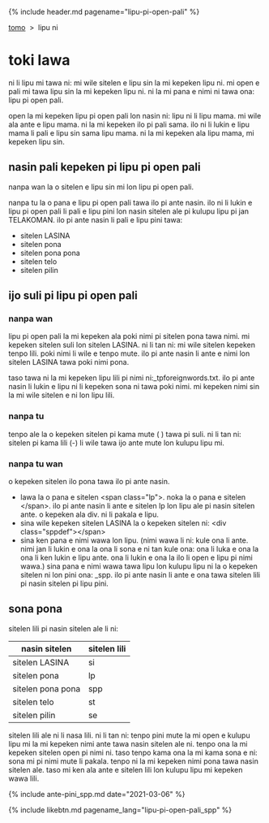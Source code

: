 {% include header.md pagename="lipu-pi-open-pali" %}

<span class="spp">

[tomo](https://joelthomastr.github.io/tokipona/README_spp)&nbsp;&nbsp;>&nbsp;&nbsp;lipu ni

# toki lawa

ni li lipu mi tawa ni: mi wile sitelen e lipu sin la mi kepeken lipu ni. mi open e pali mi tawa lipu sin la mi kepeken lipu ni. ni la mi pana e nimi ni tawa ona: lipu pi open pali.

open la mi kepeken lipu pi open pali lon nasin ni: lipu ni li lipu mama. mi wile ala ante e lipu mama. ni la mi kepeken ilo pi pali sama. ilo ni li lukin e lipu mama li pali e lipu sin sama lipu mama. ni la mi kepeken ala lipu mama, mi kepeken lipu sin.

## nasin pali kepeken pi lipu pi open pali

nanpa wan la o sitelen e lipu sin mi lon lipu pi open pali.

nanpa tu la o pana e lipu pi open pali tawa ilo pi ante nasin. ilo ni li lukin e lipu pi open pali li pali e lipu pini lon nasin sitelen ale pi kulupu lipu pi jan TELAKOMAN. ilo pi ante nasin li pali e lipu pini tawa:
- sitelen LASINA
- sitelen pona
- sitelen pona pona
- sitelen telo
- sitelen pilin

## ijo suli pi lipu pi open pali

### nanpa wan

lipu pi open pali la mi kepeken ala poki nimi pi sitelen pona tawa nimi. mi kepeken sitelen suli lon sitelen LASINA. ni li tan ni: mi wile sitelen kepeken tenpo lili. poki nimi li wile e tenpo mute. ilo pi ante nasin li ante e nimi lon sitelen LASINA tawa poki nimi pona.

taso tawa ni la mi kepeken lipu lili pi nimi ni:<span class="sppdef">_tpforeignwords.txt.</span> ilo pi ante nasin li lukin e lipu ni li kepeken sona ni tawa poki nimi. mi kepeken nimi sin la mi wile sitelen e ni lon lipu lili.

### nanpa tu
tenpo ale la o kepeken sitelen pi kama mute (<span class="sppdef"> </span>) tawa pi suli. ni li tan ni: sitelen pi kama lili (<span class="sppdef">-</span>) li wile tawa ijo ante mute lon kulupu lipu mi.

### nanpa tu wan
o kepeken sitelen ilo pona tawa ilo pi ante nasin.

- lawa la o pana e sitelen <span class="sppdef">\<span class="lp"\></span>. noka la o pana e sitelen <span class="sppdef">\</span></span>. ilo pi ante nasin li ante e sitelen <span class="lpdef">lp</span> lon lipu ale pi nasin sitelen ante. o kepeken ala <span class="sppdef">div</span>. ni li pakala e lipu.
- sina wile kepeken sitelen LASINA la o kepeken sitelen ni: <span class="sppdef">\<div class="sppdef"\><\/span></span>
- sina ken pana e nimi wawa lon lipu. (nimi wawa li ni: kule ona li ante. nimi jan li lukin e ona la ona li sona e ni tan kule ona: ona li luka e ona la ona li ken lukin e lipu ante. ona li lukin e ona la ilo li open e lipu pi nimi wawa.) sina pana e nimi wawa tawa lipu lon kulupu lipu ni la o kepeken sitelen ni lon pini ona: <span class="sppdef">_spp</span>. ilo pi ante nasin li ante e ona tawa sitelen lili pi nasin sitelen pi lipu pini.


## sona pona

sitelen lili pi nasin sitelen ale li ni:

| nasin sitelen | sitelen lili |
| ----- | ----- |
| sitelen LASINA | <span class="sppdef">si</span> |
| sitelen pona | <span class="sppdef">lp</span> |
| sitelen pona pona | <span class="sppdef">spp</span> |
| sitelen telo | <span class="sppdef">st</span> |
| sitelen pilin | <span class="sppdef">se</span> |

sitelen lili ale ni li nasa lili. ni li tan ni: tenpo pini mute la mi open e kulupu lipu mi la mi kepeken nimi ante tawa nasin sitelen ale ni. tenpo ona la mi kepeken sitelen open pi nimi ni. taso tenpo kama ona la mi kama sona e ni: sona mi pi nimi mute li pakala. tenpo ni la mi kepeken nimi pona tawa nasin sitelen ale. taso mi ken ala ante e sitelen lili lon kulupu lipu mi kepeken wawa lili.

{% include ante-pini_spp.md date="2021-03-06" %}

</span>

{% include likebtn.md pagename_lang="lipu-pi-open-pali_spp" %}
